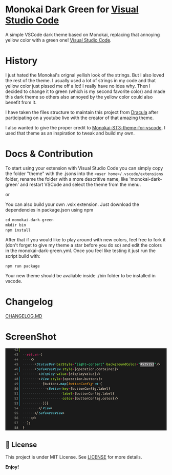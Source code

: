 # Monokai Dark Green for [Visual Studio Code](http://code.visualstudio.com)
A simple VSCode dark theme based on Monokai, replacing that annoying yellow color with a green one! [Visual Studio Code](http://code.visualstudio.com).

# History
I just hated the Monokai's orignal yellish look of the strings. But I also loved the rest of the theme. I usually used a lot of strings in my code and that yellow color just pissed me off a lot! I really have no idea why.
Then I decided to change it to green (which is my second favorite color) and made this dark theme so others also annoyed by the yellow color could also benefit from it.

I have taken the files structure to maintain this project from [Dracula](https://github.com/dracula/visual-studio-code/) after participating on a youtube live with the creator of that amazing theme.

I also wanted to give the proper credit to [Monokai-ST3-theme-for-vscode](https://github.com/volosovich/Monokai-ST3-theme-for-vscode). I used that theme as an inspiration to tweak and build my own.

# Docs & Contribution
To start using your extension with Visual Studio Code you can simply copy the folder "theme" with the .jsons into the `<user home>/.vscode/extensions` folder, rename the folder with a more descritive name, like 'monokai-dark-green' and restart VSCode and select the theme from the menu.

or

You can also build your own .vsix extension. Just download the dependencies in package.json using npm

```
cd monokai-dark-green
mkdir bin
npm install
```

After that if you would like to play around with new colors, feel free to fork it (don't forget to give my theme a star before you do so) and edit the colors in the monokai-dark-green.yml. Once you feel like testing it just run the script build with:

```
npm run package
```

Your new theme should be avaliable inside ./bin folder to be installed in vscode.


# Changelog
[CHANGELOG.MD](CHANGELOG.md)

# ScreenShot
![screenshot 1](screenshots/screen.png)

## :memo: License

This project is under MIT License. See [LICENSE](./LICENSE.md) for more details.

**Enjoy!**
